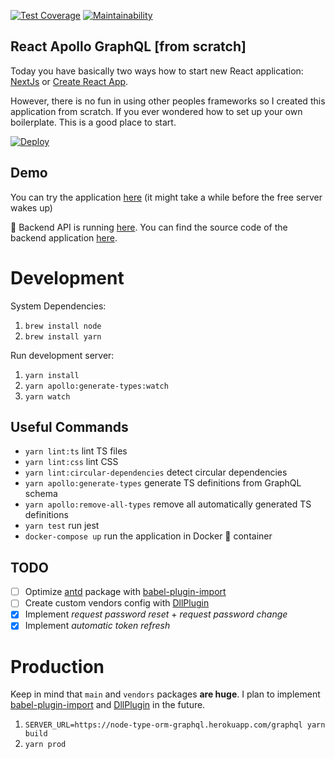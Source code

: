 [![Test Coverage](https://api.codeclimate.com/v1/badges/8b605e0fb1af6dc86063/test_coverage)](https://codeclimate.com/github/developer239/react-apollo-graphql/test_coverage)
[![Maintainability](https://api.codeclimate.com/v1/badges/8b605e0fb1af6dc86063/maintainability)](https://codeclimate.com/github/developer239/react-apollo-graphql/maintainability)

## React Apollo GraphQL [from scratch]


Today you have basically two ways how to start new React application: [NextJs](https://github.com/zeit/next.js/) or [Create React App](https://github.com/facebook/create-react-app). 

However, there is no fun in using other peoples frameworks so I created this application from scratch. If you ever wondered how to set up your own boilerplate. This is a good place to start.

[![Deploy](https://www.herokucdn.com/deploy/button.svg)](https://heroku.com/deploy)

## Demo

You can try the application [here](https://react-apollo-graphql.herokuapp.com) (it might take a while before the free server wakes up)
 
📘 Backend API is running [here](https://node-type-orm-graphql.herokuapp.com/graphql). You can find the source code of the backend application [here](https://github.com/developer239/node-type-orm-graphql).

# Development

System Dependencies:

1. `brew install node`
2. `brew install yarn`

Run development server:

1. `yarn install`
2. `yarn apollo:generate-types:watch`
3. `yarn watch`

## Useful Commands

- `yarn lint:ts` lint TS files
- `yarn lint:css` lint CSS
- `yarn lint:circular-dependencies` detect circular dependencies
- `yarn apollo:generate-types` generate TS definitions from GraphQL schema
- `yarn apollo:remove-all-types` remove all automatically generated TS definitions
- `yarn test` run jest
- `docker-compose up` run the application in Docker 🐳 container

## TODO

- [ ] Optimize [antd](https://ant.design/docs/react/introduce) package with [babel-plugin-import](https://www.npmjs.com/package/babel-plugin-import)
- [ ] Create custom vendors config with [DllPlugin](https://webpack.js.org/plugins/dll-plugin/)
- [x] Implement _request password reset_ + _request password change_
- [x] Implement _automatic token refresh_

# Production

Keep in mind that `main` and `vendors` packages **are huge**. I plan to implement [babel-plugin-import](https://www.npmjs.com/package/babel-plugin-import) and [DllPlugin](https://webpack.js.org/plugins/dll-plugin/) in the future.

1. `SERVER_URL=https://node-type-orm-graphql.herokuapp.com/graphql yarn build`
2. `yarn prod`
